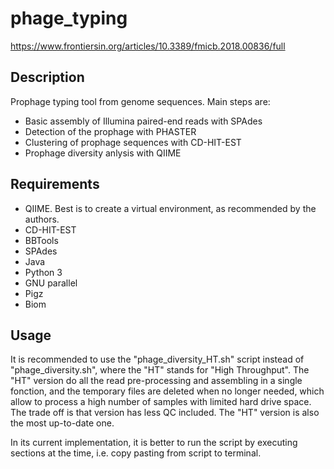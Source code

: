 # phage_typing
https://www.frontiersin.org/articles/10.3389/fmicb.2018.00836/full

## Description

Prophage typing tool from genome sequences. Main steps are:

* Basic assembly of Illumina paired-end reads with SPAdes
* Detection of the prophage with PHASTER
* Clustering of prophage sequences with CD-HIT-EST
* Prophage diversity anlysis with QIIME

## Requirements

* QIIME. Best is to create a virtual environment, as recommended by the authors.
* CD-HIT-EST
* BBTools
* SPAdes
* Java
* Python 3
* GNU parallel
* Pigz
* Biom

## Usage
It is recommended to use the "phage_diversity_HT.sh" script instead of "phage_diversity.sh", where the "HT" stands for "High Throughput". The "HT" version do all the read pre-processing and assembling in a single fonction, and the temporary files are deleted when no longer needed, which allow to process a high number of samples with limited hard drive space. The trade off is that version has less QC included. The "HT" version is also the most up-to-date one.

In its current implementation, it is better to run the script by executing sections at the time, i.e. copy pasting from script to terminal. 
